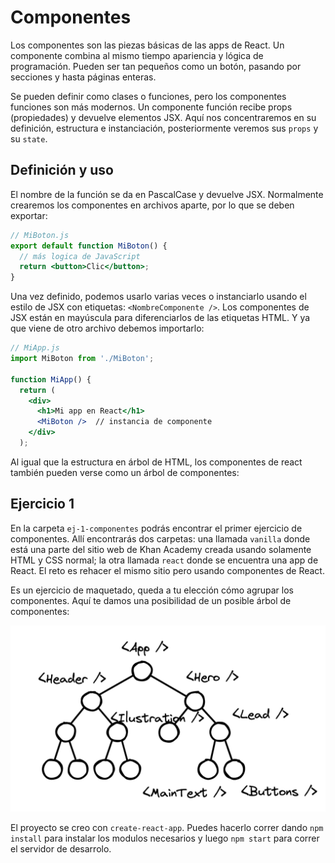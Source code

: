 # Componentes

Los componentes son las piezas básicas de las apps de React. Un componente combina al mismo tiempo apariencia y lógica de programación. Pueden ser tan pequeños como un botón, pasando por secciones y hasta páginas enteras.

Se pueden definir como clases o  funciones, pero los componentes funciones son más modernos. Un componente función recibe props (propiedades) y devuelve elementos JSX. Aquí nos concentraremos en su definición, estructura e instanciación, posteriormente veremos sus `props` y su `state`.

## Definición y uso

El nombre de la función se da en PascalCase y devuelve JSX. Normalmente crearemos los componentes en archivos aparte, por lo que se deben exportar:

```jsx
// MiBoton.js
export default function MiBoton() {
  // más logica de JavaScript
  return <button>Clic</button>;
}
```

Una vez definido, podemos usarlo varias veces o instanciarlo usando el estilo de JSX con etiquetas: `<NombreComponente />`. Los componentes de JSX están en mayúscula para diferenciarlos de las etiquetas HTML. Y ya que viene de otro archivo debemos importarlo:

```jsx
// MiApp.js
import MiBoton from './MiBoton';

function MiApp() {
  return (
    <div>
      <h1>Mi app en React</h1>
      <MiBoton />  // instancia de componente
    </div>
  );
```

Al igual que la estructura en árbol de HTML, los componentes de react también pueden verse como un árbol de componentes:

## Ejercicio 1

En la carpeta `ej-1-componentes` podrás encontrar el primer ejercicio de componentes. Allí encontrarás dos carpetas: una llamada `vanilla` donde está una parte del sitio web de Khan Academy creada usando solamente HTML y CSS normal; la otra llamada `react` donde se encuentra una app de React. El reto es rehacer el mismo sitio pero usando componentes de React.

Es un ejercicio de maquetado, queda a tu elección cómo agrupar los componentes. Aquí te damos una posibilidad de un posible árbol de componentes:

![](../img/arbol-components.png)

El proyecto se creo con `create-react-app`. Puedes hacerlo correr dando `npm install` para instalar los modulos necesarios y luego `npm start` para correr el servidor de desarrolo.